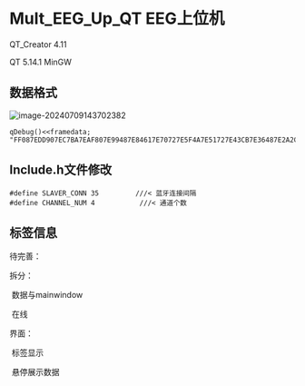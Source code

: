 # Mult_EEG_Up_QT EEG上位机

QT_Creator 4.11

QT 5.14.1 MinGW

## 数据格式

![image-20240709143702382](C:\Users\Administrator\AppData\Roaming\Typora\typora-user-images\image-20240709143702382.png)





```
qDebug()<<framedata;  "FF087EDD907EC7BA7EAF807E99487E84617E70727E5F4A7E51727E43CB7E36487E2A2C7E22907E1BC47E18F27E158F7E123E7E14B87E19497E1C907E23737E2AEF7E36777E43AB7E50B07E5D4A20FEAA25000000BB"
```



## Include.h文件修改

```
#define SLAVER_CONN 35         ///< 蓝牙连接间隔
#define CHANNEL_NUM 4           ///< 通道个数
```
## 标签信息



待完善：

拆分：

​	数据与mainwindow

​	在线

界面：

​	标签显示

​	悬停展示数据

